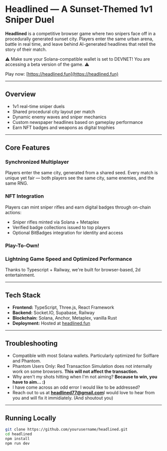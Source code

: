 # Headlined — A Sunset-Themed 1v1 Sniper Duel

**Headlined** is a competitive browser game where two snipers face off in a procedurally generated sunset city. Players enter the same urban arena, battle in real time, and leave behind AI-generated headlines that retell the story of their match.

⚠️ Make sure your Solana-compatible wallet is set to DEVNET! You are accessing a beta version of the game. ⚠️

Play now: [https://headlined.fun](https://headlined.fun)

---

## Overview

- 1v1 real-time sniper duels  
- Shared procedural city layout per match  
- Dynamic enemy waves and sniper mechanics  
- Custom newspaper headlines based on gameplay performance  
- Earn NFT badges and weapons as digital trophies  

---

## Core Features

### Synchronized Multiplayer
Players enter the same city, generated from a shared seed. Every match is unique yet fair — both players see the same city, same enemies, and the same RNG. 


### NFT Integration
Players can mint sniper rifles and earn digital badges through on-chain actions:
- Sniper rifles minted via Solana + Metaplex
- Verified badge collections issued to top players
- Optional BitBadges integration for identity and access

  
### Play-To-Own!

### Lightning Game Speed and Optimized Performance
Thanks to Typescript + Railway, we're built for browser-based, 2d entertainment.

---

## Tech Stack

- **Frontend:** TypeScript, Three.js, React Framework  
- **Backend:** Socket.IO, Supabase, Railway
- **Blockchain:** Solana, Anchor, Metaplex, vanilla Rust  
- **Deployment:** Hosted at [headlined.fun](https://headlined.fun)

---

## Troubleshooting

- Compatible with most Solana wallets. Particularly optimized for Solflare and Phantom.
- Phantom Users Only: Red Transaction Simulation does not internally work on some browsers. **This will not affect the transaction.**
- Why aren't my shots hitting when I'm not aiming? **Because to win, you have to aim... :)**
- I have come across an odd error I would like to be addressed?
- Reach out to us at **headlined77@gmail.com**I would love to hear from you and will fix it immidiately. (And shoutout you)
---

## Running Locally

```bash
git clone https://github.com/yourusername/headlined.git
cd headlined
npm install
npm run dev
